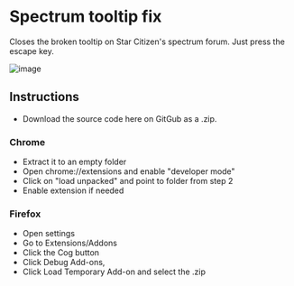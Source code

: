 # Spectrum tooltip fix
 Closes the broken tooltip on Star Citizen's spectrum forum. Just press the escape key.

 ![image](https://github.com/user-attachments/assets/9179d69a-28d1-442c-899b-47c9800e6bf1)

## Instructions
- Download the source code here on GitGub as a .zip.
  
### Chrome
- Extract it to an empty folder
- Open chrome://extensions and enable "developer mode"
- Click on "load unpacked" and point to folder from step 2
- Enable extension if needed

### Firefox
- Open settings
- Go to Extensions/Addons
- Click the Cog button
- Click Debug Add-ons,
- Click Load Temporary Add-on and select the .zip
